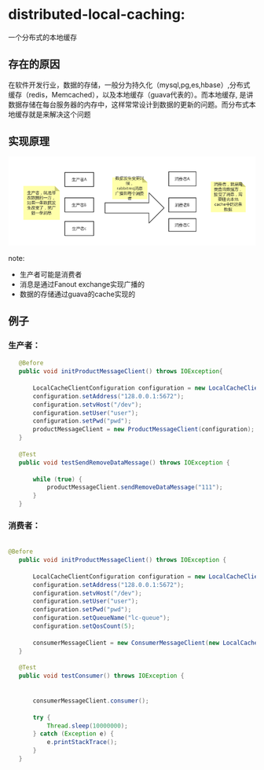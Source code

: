 # distributed-local-caching:
一个分布式的本地缓存

## 存在的原因
在软件开发行业，数据的存储，一般分为持久化（mysql,pg,es,hbase）,分布式缓存（redis，Memcached），以及本地缓存（guava代表的）。而本地缓存,
是讲数据存储在每台服务器的内存中，这样常常设计到数据的更新的问题。而分布式本地缓存就是来解决这个问题
## 实现原理
![结构图](https://github.com/pafer001/distributed-local-caching/blob/master/doc/flow.png)

note:
* 生产者可能是消费者
* 消息是通过Fanout exchange实现广播的
* 数据的存储通过guava的cache实现的

## 例子

### 生产者：
 ``` java
    @Before
    public void initProductMessageClient() throws IOException{

        LocalCacheClientConfiguration configuration = new LocalCacheClientConfiguration();
        configuration.setAddress("128.0.0.1:5672");
        configuration.setvHost("/dev");
        configuration.setUser("user");
        configuration.setPwd("pwd");
        productMessageClient = new ProductMessageClient(configuration);
    }

    @Test
    public void testSendRemoveDataMessage() throws IOException {

        while (true) {
            productMessageClient.sendRemoveDataMessage("111");
        }
    }
 ```

### 消费者：
 ``` java

 @Before
    public void initProductMessageClient() throws IOException {

        LocalCacheClientConfiguration configuration = new LocalCacheClientConfiguration();
        configuration.setAddress("128.0.0.1:5672");
        configuration.setvHost("/dev");
        configuration.setUser("user");
        configuration.setPwd("pwd");
        configuration.setQueueName("lc-queue");
        configuration.setQosCount(5);

        consumerMessageClient = new ConsumerMessageClient(new LocalCacheConfiguration(), configuration);
    }

    @Test
    public void testConsumer() throws IOException {


        consumerMessageClient.consumer();

        try {
            Thread.sleep(10000000);
        } catch (Exception e) {
            e.printStackTrace();
        }
    }
 ```



